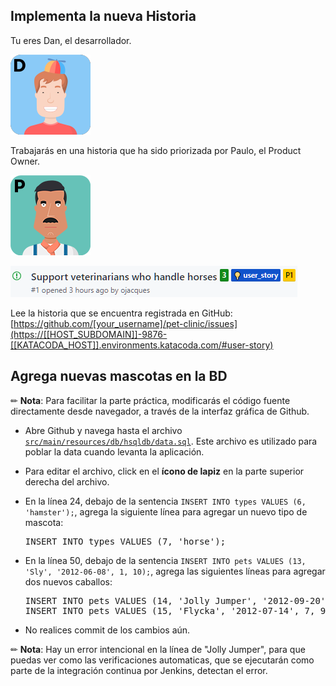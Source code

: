 
## Implementa la nueva Historia

Tu eres Dan, el desarrollador.

![](./assets/dario.png)

Trabajarás en una historia que ha sido priorizada por Paulo, el Product Owner.

![](./assets/paulo.png)

![](./assets/user-story.png)

Lee la historia que se encuentra registrada en GitHub:
[https://github.com/[your_username]/pet-clinic/issues](https://[[HOST_SUBDOMAIN]]-9876-[[KATACODA_HOST]].environments.katacoda.com/#user-story)

## Agrega nuevas mascotas en la BD

✏ **Nota**: Para facilitar la parte práctica, modificarás el código fuente directamente desde navegador, a través de la interfaz gráfica de Github.

* Abre Github y navega hasta el archivo [`src/main/resources/db/hsqldb/data.sql`](https://[[HOST_SUBDOMAIN]]-9876-[[KATACODA_HOST]].environments.katacoda.com/#datasql). Este archivo es utilizado para poblar la data cuando levanta la aplicación.

* Para editar el archivo, click en el **ícono de lapiz** en la parte superior derecha del archivo.

* En la línea 24, debajo de la sentencia `INSERT INTO types VALUES (6, 'hamster');`, agrega la siguiente línea para agregar un nuevo tipo de mascota:

  <pre class="file" data-target="clipboard">
  INSERT INTO types VALUES (7, 'horse');
  </pre> 

* En la línea 50, debajo de la sentencia `INSERT INTO pets VALUES (13, 'Sly', '2012-06-08', 1, 10);`, agrega las siguientes líneas para agregar dos nuevos caballos:

  <pre class="file" data-target="clipboard">
  INSERT INTO pets VALUES (14, 'Jolly Jumper', '2012-09-20', 7, 5;
  INSERT INTO pets VALUES (15, 'Flycka', '2012-07-14', 7, 9);
  </pre>

* No realices commit de los cambios aún.

✏ **Nota**: Hay un error intencional en la línea de "Jolly Jumper", para que puedas ver como las verificaciones automaticas, que se ejecutarán como parte de la integración continua por Jenkins, detectan el error.